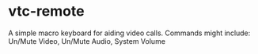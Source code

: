# vtc-remote
A simple macro keyboard for aiding video calls. Commands might include: Un/Mute Video, Un/Mute Audio, System Volume
